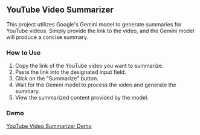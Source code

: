 ## YouTube Video Summarizer

This project utilizes Google's Gemini model to generate summaries for YouTube videos. Simply provide the link to the video, and the Gemini model will produce a concise summary.

### How to Use

1. Copy the link of the YouTube video you want to summarize.
2. Paste the link into the designated input field.
3. Click on the "Summarize" button.
4. Wait for the Gemini model to process the video and generate the summary.
5. View the summarized content provided by the model.

### Demo

[YouTube Video Summarizer Demo](https://youtubevideosummerizer.streamlit.app/)
